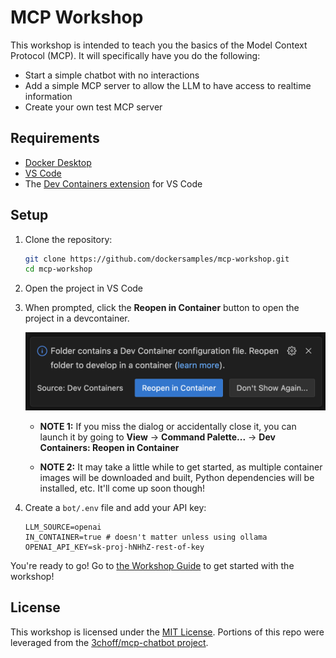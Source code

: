 # MCP Workshop

This workshop is intended to teach you the basics of the Model Context Protocol (MCP). It will specifically have you do the following:

- Start a simple chatbot with no interactions
- Add a simple MCP server to allow the LLM to have access to realtime information
- Create your own test MCP server

## Requirements

- [Docker Desktop](https://www.docker.com)
- [VS Code](https://code.visualstudio.com/download)
- The [Dev Containers extension](https://marketplace.visualstudio.com/items?itemName=ms-vscode-remote.remote-containers) for VS Code

## Setup

1. Clone the repository:

   ```bash
   git clone https://github.com/dockersamples/mcp-workshop.git
   cd mcp-workshop
   ```

2. Open the project in VS Code

3. When prompted, click the **Reopen in Container** button to open the project in a devcontainer.

   ![Screenshot of the "Reopen in Container" dialog](./docs/open-in-devcontainer.png)

   - **NOTE 1:** If you miss the dialog or accidentally close it, you can launch it by going to **View** -> **Command Palette...** -> **Dev Containers: Reopen in Container**

   - **NOTE 2:** It may take a little while to get started, as multiple container images will be downloaded and built, Python dependencies will be installed, etc. It'll come up soon though!

4. Create a `bot/.env` file and add your API key:

   ```plaintext
   LLM_SOURCE=openai
   IN_CONTAINER=true # doesn't matter unless using ollama
   OPENAI_API_KEY=sk-proj-hNHhZ-rest-of-key
   ```

You're ready to go! Go to [the Workshop Guide](./guide.md) to get started with the workshop!

## License

This workshop is licensed under the [MIT License](./LICENSE). Portions of this repo were leveraged from the [3choff/mcp-chatbot project](https://github.com/3choff/mcp-shatbot).
